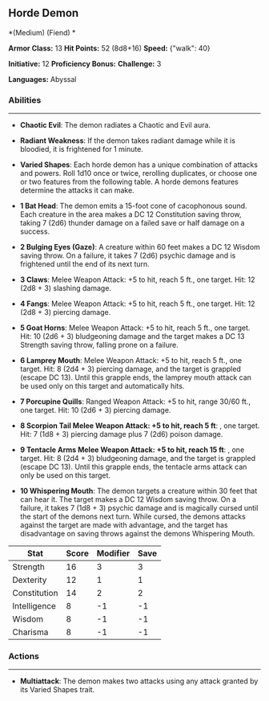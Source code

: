 ## Horde Demon
*(Medium) (Fiend) *

**Armor Class:** 13
**Hit Points:** 52 (8d8+16)
**Speed:** {"walk": 40}

**Initiative:** 12
**Proficiency Bonus:**
**Challenge:** 3

**Languages:** Abyssal

### Abilities
 --- 
- **Chaotic Evil**: The demon radiates a Chaotic and Evil aura.

- **Radiant Weakness**: If the demon takes radiant damage while it is bloodied, it is frightened for 1 minute.

- **Varied Shapes**: Each horde demon has a unique combination of attacks and powers. Roll 1d10 once or twice, rerolling duplicates, or choose one or two features from the following table. A horde demons features determine the attacks it can make.

- **1 Bat Head**: The demon emits a 15-foot cone of cacophonous sound. Each creature in the area makes a DC 12 Constitution saving throw, taking 7 (2d6) thunder damage on a failed save or half damage on a success.

- **2 Bulging Eyes (Gaze)**: A creature within 60 feet makes a DC 12 Wisdom saving throw. On a failure, it takes 7 (2d6) psychic damage and is frightened until the end of its next turn.

- **3 Claws**: Melee Weapon Attack: +5 to hit, reach 5 ft., one target. Hit: 12 (2d8 + 3) slashing damage.

- **4 Fangs**: Melee Weapon Attack: +5 to hit, reach 5 ft., one target. Hit: 12 (2d8 + 3) piercing damage.

- **5 Goat Horns**: Melee Weapon Attack: +5 to hit, reach 5 ft., one target. Hit: 10 (2d6 + 3) bludgeoning damage and the target makes a DC 13 Strength saving throw, falling prone on a failure.

- **6 Lamprey Mouth**: Melee Weapon Attack: +5 to hit, reach 5 ft., one target. Hit: 8 (2d4 + 3) piercing damage, and the target is grappled (escape DC 13). Until this grapple ends, the lamprey mouth attack can be used only on this target and automatically hits.

- **7 Porcupine Quills**: Ranged Weapon Attack: +5 to hit, range 30/60 ft., one target. Hit: 10 (2d6 + 3) piercing damage.

- **8 Scorpion Tail Melee Weapon Attack: +5 to hit, reach 5 ft**: , one target. Hit: 7 (1d8 + 3) piercing damage plus 7 (2d6) poison damage.

- **9 Tentacle Arms Melee Weapon Attack: +5 to hit, reach 15 ft**: , one target. Hit: 8 (2d4 + 3) bludgeoning damage, and the target is grappled (escape DC 13). Until this grapple ends, the tentacle arms attack can only be used on this target.

- **10 Whispering Mouth**: The demon targets a creature within 30 feet that can hear it. The target makes a DC 12 Wisdom saving throw. On a failure, it takes 7 (1d8 + 3) psychic damage and is magically cursed until the start of the demons next turn. While cursed, the demons attacks against the target are made with advantage, and the target has disadvantage on saving throws against the demons Whispering Mouth.



| Stat | Score | Modifier | Save |
| ---- | ---- | ---- | ---- |
| Strength | 16 | 3 | 3 |
| Dexterity | 12 | 1 | 1 |
| Constitution | 14 | 2 | 2 |
| Intelligence | 8 | -1 | -1 |
| Wisdom | 8 | -1 | -1 |
| Charisma | 8 | -1 | -1 |

### Actions
 --- 
- **Multiattack**: The demon makes two attacks  using any attack granted by its Varied Shapes trait.

